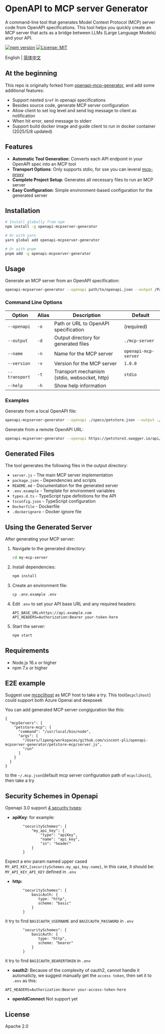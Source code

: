 # OpenAPI to MCP server Generator

A command-line tool that generates Model Context Protocol (MCP) server code from OpenAPI specifications. This tool helps you quickly create an MCP server that acts as a bridge between LLMs (Large Language Models) and your API.

[![npm version](https://img.shields.io/npm/v/openapi-mcpserver-generator.svg)](https://www.npmjs.com/package/openapi-mcpserver-generator)
[![License: MIT](https://img.shields.io/badge/License-Apache%202.0-blue.svg)](https://opensource.org/licenses/MIT)

English | [简体中文](./README-zh.md)

## At the beginning
This repo is originally forked from [openapi-mcp-generator](https://github.com/harsha-iiiv/openapi-mcp-generator), and add some additional features:

- Support nested `$ref` in openapi specifications
- Besides source code, generate MCP server configuration
- Allow client to set log level and send log message to client as notification
- When hit error, send message to stderr
- Support build docker image and guide client to run in docker container (2025/5/8 updated)
## Features

- **Automatic Tool Generation**: Converts each API endpoint in your OpenAPI spec into an MCP tool
- **Transport Options**: Only supports stdio, for sse you can leveral [mcp-proxy](https://github.com/sparfenyuk/mcp-proxy)
- **Complete Project Setup**: Generates all necessary files to run an MCP server
- **Easy Configuration**: Simple environment-based configuration for the generated server

## Installation

```bash
# Install globally from npm
npm install -g openapi-mcpserver-generator

# Or with yarn
yarn global add openapi-mcpserver-generator

# Or with pnpm
pnpm add -g openapi-mcpserver-generator
```

## Usage

Generate an MCP server from an OpenAPI specification:

```bash
openapi-mcpserver-generator --openapi path/to/openapi.json --output /Path/to/output
```

### Command Line Options

| Option | Alias | Description | Default |
|--------|-------|-------------|---------|
| `--openapi` | `-o` | Path or URL to OpenAPI specification | (required) |
| `--output` | `-d` | Output directory for generated files | `./mcp-server` |
| `--name` | `-n` | Name for the MCP server | `openapi-mcp-server` |
| `--version` | `-v` | Version for the MCP server | `1.0.0` |
| `--transport` | `-t` | Transport mechanism (stdio, websocket, http) | `stdio` |
| `--help` | `-h` | Show help information | |

### Examples

Generate from a local OpenAPI file:

```bash
openapi-mcpserver-generator --openapi ./specs/petstore.json --output ./petstore-mcp
```

Generate from a remote OpenAPI URL:

```bash
openapi-mcpserver-generator --openapi https://petstore3.swagger.io/api/v3/openapi.json --output ./petstore-mcp
```

## Generated Files

The tool generates the following files in the output directory:

- `server.js` - The main MCP server implementation
- `package.json` - Dependencies and scripts
- `README.md` - Documentation for the generated server
- `.env.example` - Template for environment variables
- `types.d.ts` - TypeScript type definitions for the API
- `tsconfig.json` - TypeScript configuration
- `Dockerfile` - Dockerfile
- `.dockerignore` - Docker ignore file

## Using the Generated Server

After generating your MCP server:

1. Navigate to the generated directory:
   ```bash
   cd my-mcp-server
   ```

2. Install dependencies:
   ```bash
   npm install
   ```

3. Create an environment file:
   ```bash
   cp .env.example .env
   ```

4. Edit `.env` to set your API base URL and any required headers:
   ```
   API_BASE_URL=https://api.example.com
   API_HEADERS=Authorization:Bearer your-token-here
   ```

5. Start the server:
   ```bash
   npm start
   ```

## Requirements

- Node.js 16.x or higher
- npm 7.x or higher

## E2E example

Suggest use [mcpclihost](https://github.com/vincent-pli/mcp-cli-host) as MCP host to take a try.
This tool(`mcpclihost`) could support both Azure Openai and deepseek

You can add generated MCP server congiguration like this:
```
{
  "mcpServers": {
    "petstore-mcp": {
      "command": "/usr/local/bin/node",
      "args": [
        "/Users/lipeng/workspaces/github.com/vincent-pli/openapi-mcpserver-generator/petstore-mcp/server.js",
        "run"
      ]
    }
  }
}
```
to the `~/.mcp.json`(default mcp server configuration path of `mcpclihost`), then take a try

## Security Schemes in Openapi

Openapi 3.0 support [4 security types](https://github.com/OAI/OpenAPI-Specification/blob/main/versions/3.0.0.md#security-scheme-object):
- **apiKey**: 
for example:
```
        "securitySchemes": {
            "my_api_key": {
                "type": "apiKey",
                "name": "api_key",
                "in": "header"
            }
        }
```
Expect a env param named upper cased `MY_API_KEY`_`{securitySchemes.my_api_key.name}`, in this case, it should be: `MY_API_KEY_API_KEY` defined in `.env`
- **http:**
```
        "securitySchemes": {
            basicAuth: {
               type: "http",
               scheme: "basic"
            }
        }
```
it try to find `BASICAUTH_USERNAME` and `BASICAUTH_PASSWORD` in `.env`
```
        "securitySchemes": {
            basicAuth: {
               type: "http",
               scheme: "bearer"
            }
        }
```
it try to find `BASICAUTH_BEARERTOKEN` in `.env`
- **oauth2:**
Because of the complexity of oauth2, cannot handle it automaticly, we suggest manually get the `access token`, then set it to `.env` as this:
```
API_HEADERS=Authorization:Bearer your-access-token-here
```
- **openIdConnect**
Not support yet

## License

Apache 2.0
